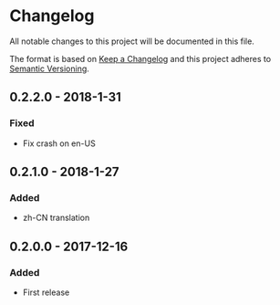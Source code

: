 # Changelog
All notable changes to this project will be documented in this file.

The format is based on [Keep a Changelog](http://keepachangelog.com/en/1.0.0/)
and this project adheres to [Semantic Versioning](http://semver.org/spec/v2.0.0.html).

## 0.2.2.0 - 2018-1-31
### Fixed
- Fix crash on en-US

## 0.2.1.0 - 2018-1-27
### Added
- zh-CN translation

## 0.2.0.0 - 2017-12-16
### Added
- First release
